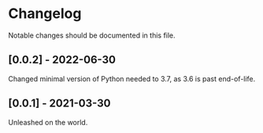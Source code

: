 # Changelog

Notable changes should be documented in this file.

## [0.0.2] - 2022-06-30

Changed minimal version of Python needed to 3.7, as
3.6 is past end-of-life.

## [0.0.1] - 2021-03-30

Unleashed on the world.
